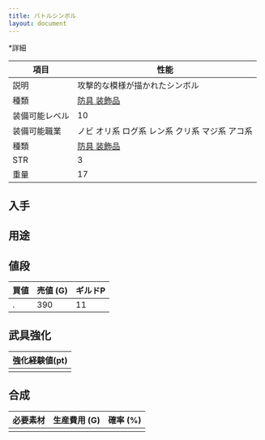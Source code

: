 ```yaml
---
title: バトルシンボル
layout: document
---
```

*詳細

|項目|性能|
|---|---|
|説明|攻撃的な模様が描かれたシンボル|
|種類|[防具 装飾品](防具(装飾品))|
|装備可能レベル|10|
|装備可能職業|ノビ オリ系 ログ系 レン系 クリ系 マジ系 アコ系|
|種類|[防具 装飾品](防具(装飾品))|
|STR|3|
|重量|17|

## 入手


## 用途


## 値段


|買値|売値 (G)|ギルドP|
|---|---|---|
|.|390|11|

## 武具強化


|強化経験値(pt)|
|---|
||

## 合成


|必要素材|生産費用 (G)|確率 (%)|
|---|---|---|
||||
